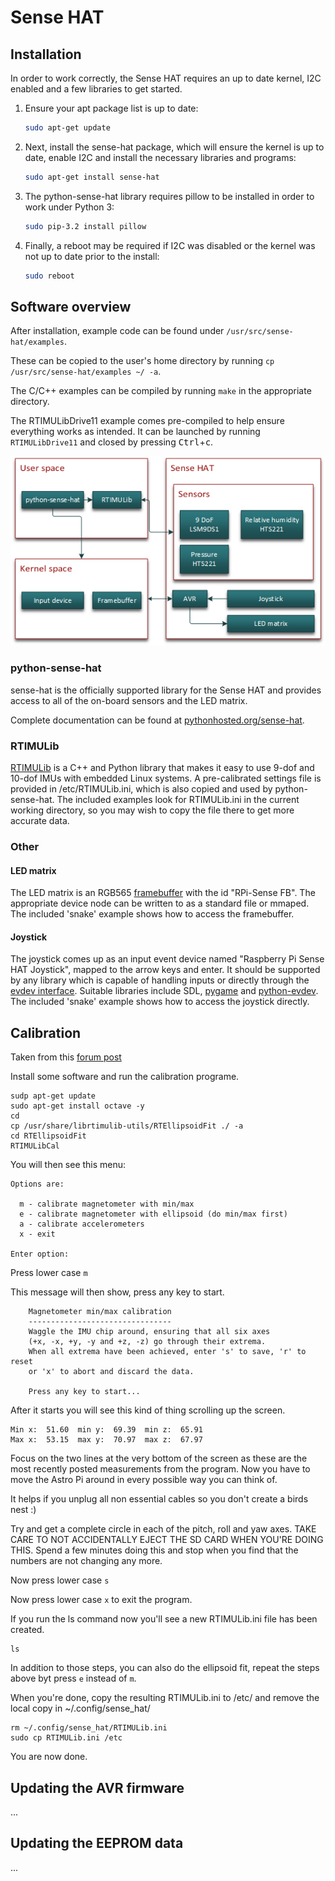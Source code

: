 # Sense HAT

## Installation

In order to work correctly, the Sense HAT requires an up to date kernel, I2C enabled and a few libraries to get started.

1. Ensure your apt package list is up to date:

    ```bash
    sudo apt-get update
    ```

1. Next, install the sense-hat package, which will ensure the kernel is up to date, enable I2C and install the necessary libraries and programs:

    ```bash
    sudo apt-get install sense-hat
    ```

1. The python-sense-hat library requires pillow to be installed in order to work under Python 3:

    ```bash
    sudo pip-3.2 install pillow
    ```

1. Finally, a reboot may be required if I2C was disabled or the kernel was not up to date prior to the install:

    ```bash
    sudo reboot
    ```

## Software overview

After installation, example code can be found under `/usr/src/sense-hat/examples`.

These can be copied to the user's home directory by running `cp /usr/src/sense-hat/examples ~/ -a`.

The C/C++ examples can be compiled by running `make` in the appropriate directory.

The RTIMULibDrive11 example comes pre-compiled to help ensure everything works as intended. It can be launched by running `RTIMULibDrive11` and closed by pressing <kbd>Ctrl</kbd>+<kbd>c</kbd>.

![Sense HAT software overview diagram](images/sense-overview.png)

### python-sense-hat

sense-hat is the officially supported library for the Sense HAT and provides access to all of the on-board sensors and the LED matrix.

Complete documentation can be found at [pythonhosted.org/sense-hat](https://pythonhosted.org/sense-hat/).

### RTIMULib

[RTIMULib](https://github.com/RPi-Distro/RTIMULib) is a C++ and Python library that makes it easy to use 9-dof and 10-dof IMUs with embedded Linux systems. A pre-calibrated settings file is provided in /etc/RTIMULib.ini, which is also copied and used by python-sense-hat. The included examples look for RTIMULib.ini in the current working directory, so you may wish to copy the file there to get more accurate data.

### Other

#### LED matrix

The LED matrix is an RGB565 [framebuffer](https://www.kernel.org/doc/Documentation/fb/framebuffer.txt) with the id "RPi-Sense FB". The appropriate device node can be written to as a standard file or mmaped. The included 'snake' example shows how to access the framebuffer.

#### Joystick

The joystick comes up as an input event device named "Raspberry Pi Sense HAT Joystick", mapped to the arrow keys and enter. It should be supported by any library which is capable of handling inputs or directly through the [evdev interface](https://www.kernel.org/doc/Documentation/input/input.txt). Suitable libraries include SDL, [pygame](http://www.pygame.org/docs/) and [python-evdev](https://python-evdev.readthedocs.org/en/latest/). The included 'snake' example shows how to access the joystick directly.

## Calibration
Taken from this [forum post](https://www.raspberrypi.org/forums/viewtopic.php?f=104&t=109064&p=750616#p810193)

Install some software and run the calibration programe.

````
sudp apt-get update
sudo apt-get install octave -y
cd
cp /usr/share/librtimulib-utils/RTEllipsoidFit ./ -a
cd RTEllipsoidFit
RTIMULibCal
````
You will then see this menu:

    Options are:

      m - calibrate magnetometer with min/max
      e - calibrate magnetometer with ellipsoid (do min/max first)
      a - calibrate accelerometers
      x - exit

    Enter option:

Press lower case `m`

This message will then show, press any key to start.

````
    Magnetometer min/max calibration
    --------------------------------
    Waggle the IMU chip around, ensuring that all six axes
    (+x, -x, +y, -y and +z, -z) go through their extrema.
    When all extrema have been achieved, enter 's' to save, 'r' to reset
    or 'x' to abort and discard the data.

    Press any key to start...
````
After it starts you will see this kind of thing scrolling up the screen.

    Min x:  51.60  min y:  69.39  min z:  65.91
    Max x:  53.15  max y:  70.97  max z:  67.97

Focus on the two lines at the very bottom of the screen as these are the most recently posted measurements from the program.
Now you have to move the Astro Pi around in every possible way you can think of.

It helps if you unplug all non essential cables so you don't create a birds nest :)

Try and get a complete circle in each of the pitch, roll and yaw axes.
TAKE CARE TO NOT ACCIDENTALLY EJECT THE SD CARD WHEN YOU'RE DOING THIS.
Spend a few minutes doing this and stop when you find that the numbers are not changing any more.

Now press lower case `s`

Now press lower case `x` to exit the program.

If you run the ls command now you'll see a new RTIMULib.ini file has been created.

    ls
    
In addition to those steps, you can also do the ellipsoid fit, repeat the steps above byt press `e` instead of `m`.

When you're done, copy the resulting RTIMULib.ini to /etc/ and remove the local copy in ~/.config/sense_hat/

    rm ~/.config/sense_hat/RTIMULib.ini
    sudo cp RTIMULib.ini /etc
    
You are now done.

## Updating the AVR firmware

...

## Updating the EEPROM data

...
